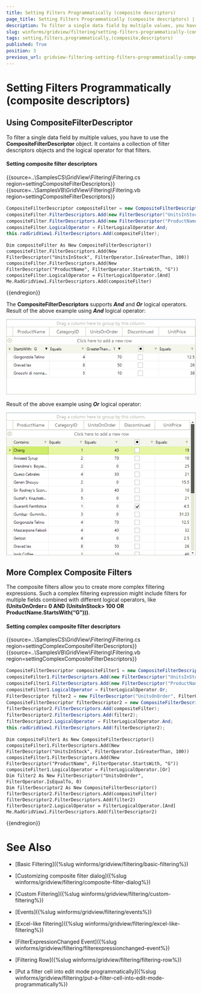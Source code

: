 ```yaml
---
title: Setting Filters Programmatically (composite descriptors)
page_title: Setting Filters Programmatically (composite descriptors) | RadGridView
description: To filter a single data field by multiple values, you have to use the CompositeFilterDescriptor object.
slug: winforms/gridview/filtering/setting-filters-programmatically-(composite-descriptors)
tags: setting,filters,programmatically,(composite,descriptors)
published: True
position: 3
previous_url: gridview-filtering-setting-filters-programmatically-composite-descriptors
---
```


# Setting Filters Programmatically (composite descriptors)

## Using CompositeFilterDescriptor

To filter a single data field by multiple values, you have to use the __CompositeFilterDescriptor__ object. It contains a collection of filter descriptors objects and the logical operator for that filters.

#### Setting composite filter descriptors

{{source=..\SamplesCS\GridView\Filtering\Filtering.cs region=settingCompositeFilterDescriptors}} 
{{source=..\SamplesVB\GridView\Filtering\Filtering.vb region=settingCompositeFilterDescriptors}} 

````C#
CompositeFilterDescriptor compositeFilter = new CompositeFilterDescriptor();
compositeFilter.FilterDescriptors.Add(new FilterDescriptor("UnitsInStock", FilterOperator.IsGreaterThan, 100));
compositeFilter.FilterDescriptors.Add(new FilterDescriptor("ProductName", FilterOperator.StartsWith, "G"));
compositeFilter.LogicalOperator = FilterLogicalOperator.And;
this.radGridView1.FilterDescriptors.Add(compositeFilter);

````
````VB.NET
Dim compositeFilter As New CompositeFilterDescriptor()
compositeFilter.FilterDescriptors.Add(New FilterDescriptor("UnitsInStock", FilterOperator.IsGreaterThan, 100))
compositeFilter.FilterDescriptors.Add(New FilterDescriptor("ProductName", FilterOperator.StartsWith, "G"))
compositeFilter.LogicalOperator = FilterLogicalOperator.[And]
Me.RadGridView1.FilterDescriptors.Add(compositeFilter)

````

{{endregion}} 

The __CompositeFilterDescriptors__ supports *__And__* and *__Or__* logical operators. Result of the above example using *__And__* logical operator:

![gridview-filtering-setting-filters-programmatically-composite-descriptors 001](images/gridview-filtering-setting-filters-programmatically-composite-descriptors001.png)

Result of the above example using *__Or__* logical operator:

![gridview-filtering-setting-filters-programmatically-composite-descriptors 002](images/gridview-filtering-setting-filters-programmatically-composite-descriptors002.png)

## More Complex Composite Filters

The composite filters allow you to create more complex filtering expressions. Such a complex filtering expression might include filters for multiple fields combined with different logical operators, like __(UnitsOnOrder= 0 AND (UnitsInStock> 100 OR ProductName.StartsWith(“G”)))__.

#### Setting complex composite filter descriptors

{{source=..\SamplesCS\GridView\Filtering\Filtering.cs region=settingComplexCompositeFilterDescriptors}} 
{{source=..\SamplesVB\GridView\Filtering\Filtering.vb region=settingComplexCompositeFilterDescriptors}} 

````C#
CompositeFilterDescriptor compositeFilter1 = new CompositeFilterDescriptor();
compositeFilter1.FilterDescriptors.Add(new FilterDescriptor("UnitsInStock", FilterOperator.IsGreaterThan, 100));
compositeFilter1.FilterDescriptors.Add(new FilterDescriptor("ProductName", FilterOperator.StartsWith, "G"));
compositeFilter1.LogicalOperator = FilterLogicalOperator.Or;
FilterDescriptor filter2 = new FilterDescriptor("UnitsOnOrder", FilterOperator.IsEqualTo, 0);
CompositeFilterDescriptor filterDescriptor2 = new CompositeFilterDescriptor();
filterDescriptor2.FilterDescriptors.Add(compositeFilter);
filterDescriptor2.FilterDescriptors.Add(filter2);
filterDescriptor2.LogicalOperator = FilterLogicalOperator.And;
this.radGridView1.FilterDescriptors.Add(filterDescriptor2);

````
````VB.NET
Dim compositeFilter1 As New CompositeFilterDescriptor()
compositeFilter1.FilterDescriptors.Add(New FilterDescriptor("UnitsInStock", FilterOperator.IsGreaterThan, 100))
compositeFilter1.FilterDescriptors.Add(New FilterDescriptor("ProductName", FilterOperator.StartsWith, "G"))
compositeFilter1.LogicalOperator = FilterLogicalOperator.[Or]
Dim filter2 As New FilterDescriptor("UnitsOnOrder", FilterOperator.IsEqualTo, 0)
Dim filterDescriptor2 As New CompositeFilterDescriptor()
filterDescriptor2.FilterDescriptors.Add(compositeFilter)
filterDescriptor2.FilterDescriptors.Add(filter2)
filterDescriptor2.LogicalOperator = FilterLogicalOperator.[And]
Me.RadGridView1.FilterDescriptors.Add(filterDescriptor2)

````

{{endregion}} 



# See Also
* [Basic Filtering]({%slug winforms/gridview/filtering/basic-filtering%})

* [Customizing composite filter dialog]({%slug winforms/gridview/filtering/composite-filter-dialog%})

* [Custom Filtering]({%slug winforms/gridview/filtering/custom-filtering%})

* [Events]({%slug winforms/gridview/filtering/events%})

* [Excel-like filtering]({%slug winforms/gridview/filtering/excel-like-filtering%})

* [FilterExpressionChanged Event]({%slug winforms/gridview/filtering/filterexpressionchanged-event%})

* [Filtering Row]({%slug winforms/gridview/filtering/filtering-row%})

* [Put a filter cell into edit mode programmatically]({%slug winforms/gridview/filtering/put-a-filter-cell-into-edit-mode-programmatically%})

